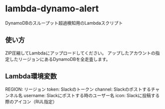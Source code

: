 # lambda-dynamo-alert
DynamoDBのスループット超過検知用のLambdaスクリプト

## 使い方
ZIP圧縮してLambdaにアップロードしてください。
アップしたアカウントの指定したリージョンにあるDynamoDBを全走査します。

## Lambda環境変数
REGION: リージョン
token: Slackのトークン
channel: Slackのポストするチャンネル名
username: Slackにポストする時のユーザー名
icon: Slackに投稿する際のアイコン（RUL指定）
